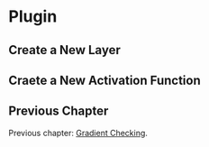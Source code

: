 # Plugin

## Create a New Layer

## Craete a New Activation Function

## Previous Chapter

Previous chapter: [Gradient Checking](GRADIENT_CHECKING.md).
